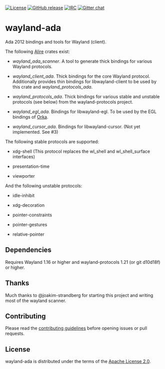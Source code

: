 [![License](https://img.shields.io/github/license/onox/wayland-ada.svg?color=blue)](https://github.com/onox/wayland-ada/blob/master/LICENSE)
[![GitHub release](https://img.shields.io/github/release/onox/wayland-ada.svg)](https://github.com/onox/waylanda-ada/releases/latest)
[![IRC](https://img.shields.io/badge/IRC-%23ada%20on%20freenode-orange.svg)](https://webchat.freenode.net/?channels=ada)
[![Gitter chat](https://badges.gitter.im/gitterHQ/gitter.svg)](https://gitter.im/ada-lang/Lobby)

# wayland-ada

Ada 2012 bindings and tools for Wayland (client).

The following [Alire][url-alire] crates exist:

 - *wayland_ada_scanner*. A tool to generate thick bindings for various
   Wayland protocols.

 - *wayland_client_ada*. Thick bindings for the core Wayland protocol.
   Additionally provides thin bindings for libwayland-client to be used
   by this crate and *wayland_protocols_ada*.

 - *wayland_protocols_ada*. Thick bindings for various stable and
   unstable protocols (see below) from the wayland-protocols project.

 - *wayland_egl_ada*. Bindings for libwayland-egl. To be used by the EGL
   bindings of [Orka][url-orka].

 - *wayland_cursor_ada*. Bindings for libwayland-cursor.
   (Not yet implemented. See #3)

The following stable protocols are supported:

 - xdg-shell (This protocol replaces the wl_shell and wl_shell_surface interfaces)

 - presentation-time

 - viewporter

And the following unstable protocols:

 - idle-inhibit

 - xdg-decoration

 - pointer-constraints

 - pointer-gestures

 - relative-pointer

## Dependencies

Requires Wayland 1.16 or higher and wayland-protocols 1.21 (or git d10d18f) or higher.

## Thanks

Much thanks to @joakim-strandberg for starting this project and writing
most of the wayland scanner.

## Contributing

Please read the [contributing guidelines][url-contributing] before opening
issues or pull requests.

## License

wayland-ada is distributed under the terms of the [Apache License 2.0][url-apache].

  [url-alire]: https://alire.ada.dev/
  [url-apache]: https://opensource.org/licenses/Apache-2.0
  [url-contributing]: /CONTRIBUTING.md
  [url-orka]: https://github.com/onox/orka
